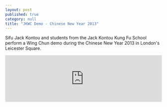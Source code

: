 ```yaml
---
layout: post
published: true
category: null
title: "JKWC Demo - Chinese New Year 2013"
---
```


Sifu Jack Kontou and students from the Jack Kontou Kung Fu School perform a Wing Chun demo during the Chinese New Year 2013 in London's Leicester Square.

<iframe width="100%" height="auto" src="https://www.youtube.com/embed/LXec-_YHKiA?rel=0" frameborder="0" allowfullscreen></iframe>
